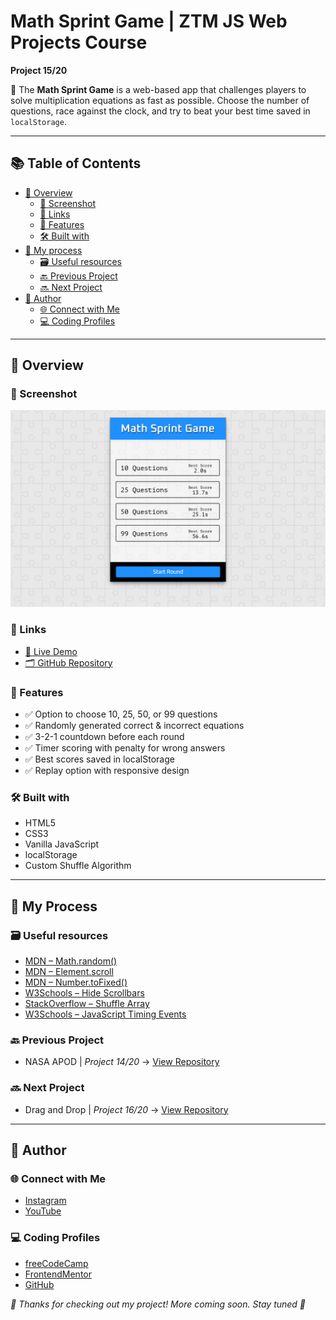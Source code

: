 # Math Sprint Game | ZTM JS Web Projects Course

**Project 15/20**

🧮 The **Math Sprint Game** is a web-based app that challenges players to solve multiplication equations as fast as possible. Choose the number of questions, race against the clock, and try to beat your best time saved in `localStorage`.

---

## 📚 Table of Contents

- [🔎 Overview](#-overview)
  - [📸 Screenshot](#-screenshot)
  - [🔗 Links](#-links)
  - [📌 Features](#-features)
  - [🛠️ Built with](#️-built-with)
- [🧠 My process](#-my-process)
  - [🗃️ Useful resources](#️-useful-resources)
  - [🔙 Previous Project](#-previous-project)
  - [🔜 Next Project](#-next-project)
- [👤 Author](#-author)
  - [🌐 Connect with Me](#-connect-with-me)
  - [💻 Coding Profiles](#-coding-profiles)

---

## 🔎 Overview

### 📸 Screenshot

![Live Preview Screenshot](./assets/screenshot.jpg)

### 🔗 Links

- [🔴 Live Demo](https://dalascript.github.io/math-sprint-game/)
- [🗂️ GitHub Repository](https://github.com/DalaScript/math-sprint-game)

### 📌 Features

- ✅ Option to choose 10, 25, 50, or 99 questions
- ✅ Randomly generated correct & incorrect equations
- ✅ 3-2-1 countdown before each round
- ✅ Timer scoring with penalty for wrong answers
- ✅ Best scores saved in localStorage
- ✅ Replay option with responsive design

### 🛠️ Built with

- HTML5
- CSS3
- Vanilla JavaScript
- localStorage
- Custom Shuffle Algorithm

---

## 🧠 My Process

### 🗃️ Useful resources

- [MDN – Math.random()](https://developer.mozilla.org/en-US/docs/Web/JavaScript/Reference/Global_Objects/Math/random)
- [MDN – Element.scroll](https://developer.mozilla.org/en-US/docs/Web/API/Element/scroll)
- [MDN – Number.toFixed()](https://developer.mozilla.org/en-US/docs/Web/JavaScript/Reference/Global_Objects/Number/toFixed)
- [W3Schools – Hide Scrollbars](https://www.w3schools.com/howto/howto_css_hide_scrollbars.asp)
- [StackOverflow – Shuffle Array](https://stackoverflow.com/questions/2450954/how-to-randomize-shuffle-a-javascript-array)
- [W3Schools – JavaScript Timing Events](https://www.w3schools.com/js/js_timing.asp)

### 🔙 Previous Project

- NASA APOD | *Project 14/20* → [View Repository](https://github.com/DalaScript/nasa-apod)

### 🔜 Next Project

- Drag and Drop | *Project 16/20* → [View Repository](https://github.com/DalaScript/drag-and-drop)

---

## 👤 Author

### 🌐 Connect with Me

- [Instagram](https://www.instagram.com/DalaScript)
- [YouTube](https://www.youtube.com/@DalaScript)

### 💻 Coding Profiles

- [freeCodeCamp](https://www.freecodecamp.org/DalaScript)
- [FrontendMentor](https://www.frontendmentor.io/profile/DalaScript)
- [GitHub](https://github.com/DalaScript)

*🙌 Thanks for checking out my project! More coming soon. Stay tuned 🚀*
